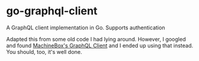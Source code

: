 # go-graphql-client
A GraphQL client implementation in Go. Supports authentication

Adapted this from some old code I had lying around. However, I googled and found [MachineBox's GraphQL Client](https://github.com/machinebox/graphql) 
and I ended up using that instead. You should, too, it's well done.

